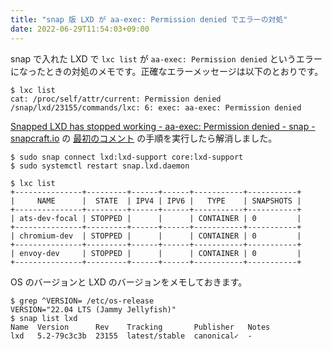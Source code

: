 ```yaml
---
title: "snap 版 LXD が aa-exec: Permission denied でエラーの対処"
date: 2022-06-29T11:54:03+09:00
---
```


snap で入れた LXD で `lxc list` が `aa-exec: Permission denied` というエラーになったときの対処のメモです。正確なエラーメッセージは以下のとおりです。

```
$ lxc list
cat: /proc/self/attr/current: Permission denied
/snap/lxd/23155/commands/lxc: 6: exec: aa-exec: Permission denied
```

[Snapped LXD has stopped working - aa-exec: Permission denied - snap - snapcraft.io](https://forum.snapcraft.io/t/snapped-lxd-has-stopped-working-aa-exec-permission-denied/2356) の [最初のコメント](https://forum.snapcraft.io/t/snapped-lxd-has-stopped-working-aa-exec-permission-denied/2356/2) の手順を実行したら解消しました。

```
$ sudo snap connect lxd:lxd-support core:lxd-support
$ sudo systemctl restart snap.lxd.daemon
```

```
$ lxc list
+---------------+---------+------+------+-----------+-----------+
|     NAME      |  STATE  | IPV4 | IPV6 |   TYPE    | SNAPSHOTS |
+---------------+---------+------+------+-----------+-----------+
| ats-dev-focal | STOPPED |      |      | CONTAINER | 0         |
+---------------+---------+------+------+-----------+-----------+
| chromium-dev  | STOPPED |      |      | CONTAINER | 0         |
+---------------+---------+------+------+-----------+-----------+
| envoy-dev     | STOPPED |      |      | CONTAINER | 0         |
+---------------+---------+------+------+-----------+-----------+
```

OS のバージョンと LXD のバージョンをメモしておきます。

```
$ grep ^VERSION= /etc/os-release
VERSION="22.04 LTS (Jammy Jellyfish)"
$ snap list lxd
Name  Version      Rev    Tracking       Publisher   Notes
lxd   5.2-79c3c3b  23155  latest/stable  canonical✓  -
```
